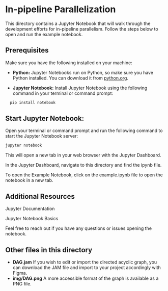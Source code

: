 
# In-pipeline Parallelization
This directory contains a Jupyter Notebook that will walk through the development efforts for in-pipeline parallelism. Follow the steps below to open and run the example notebook.

## Prerequisites
Make sure you have the following installed on your machine:

- **Python:** Jupyter Notebooks run on Python, so make sure you have Python installed. You can download it from [python.org](https://www.python.org/).

- **Jupyter Notebook:** Install Jupyter Notebook using the following command in your terminal or command prompt:

```bash
  pip install notebook
```

## Start Jupyter Notebook:

Open your terminal or command prompt and run the following command to start the Jupyter Notebook server:

```bash
jupyter notebook
```
This will open a new tab in your web browser with the Jupyter Dashboard.

In the Jupyter Dashboard, navigate to this directory and find the ipynb file.

To open the Example Notebook, click on the example.ipynb file to open the notebook in a new tab.


## Additional Resources

Jupyter Documentation

Jupyter Notebook Basics

Feel free to reach out if you have any questions or issues opening the notebook. 

## Other files in this directory

- **DAG.jam** If you wish to edit or import the directed acyclic graph, you can download the JAM file and import to your project accordingly with Figma. 
- **img/DAG.png** A more accessible format of the graph is available as a PNG file. 